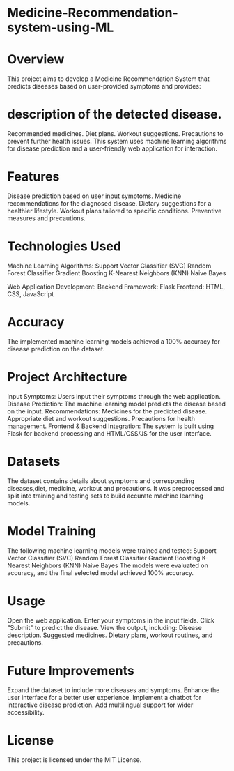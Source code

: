 # Medicine-Recommendation-system-using-ML

# Overview
This project aims to develop a Medicine Recommendation System that predicts diseases based on user-provided symptoms and provides:

# description of the detected disease.
Recommended medicines.
Diet plans.
Workout suggestions.
Precautions to prevent further health issues.
This system uses machine learning algorithms for disease prediction and a user-friendly web application for interaction.

# Features
Disease prediction based on user input symptoms.
Medicine recommendations for the diagnosed disease.
Dietary suggestions for a healthier lifestyle.
Workout plans tailored to specific conditions.
Preventive measures and precautions.
# Technologies Used
Machine Learning Algorithms:
Support Vector Classifier (SVC)
Random Forest Classifier
Gradient Boosting
K-Nearest Neighbors (KNN)
Naive Bayes

Web Application Development:
Backend Framework: Flask
Frontend: HTML, CSS, JavaScript

# Accuracy
The implemented machine learning models achieved a 100% accuracy for disease prediction on the dataset.

# Project Architecture
Input Symptoms: Users input their symptoms through the web application.
Disease Prediction: The machine learning model predicts the disease based on the input.
Recommendations:
Medicines for the predicted disease.
Appropriate diet and workout suggestions.
Precautions for health management.
Frontend & Backend Integration: The system is built using Flask for backend processing and HTML/CSS/JS for the user interface.


# Datasets
The dataset contains details about symptoms and corresponding diseases,diet, medicine, workout and precautions. It was preprocessed and split into training and testing sets to build accurate machine learning models.

# Model Training
The following machine learning models were trained and tested:
Support Vector Classifier (SVC)
Random Forest Classifier
Gradient Boosting
K-Nearest Neighbors (KNN)
Naive Bayes
The models were evaluated on accuracy, and the final selected model achieved 100% accuracy.

# Usage
Open the web application.
Enter your symptoms in the input fields.
Click "Submit" to predict the disease.
View the output, including:
Disease description.
Suggested medicines.
Dietary plans, workout routines, and precautions.







# Future Improvements
Expand the dataset to include more diseases and symptoms.
Enhance the user interface for a better user experience.
Implement a chatbot for interactive disease prediction.
Add multilingual support for wider accessibility.

# License
This project is licensed under the MIT License.

